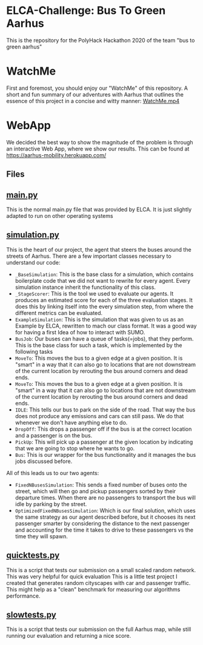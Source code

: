 # ELCA-Challenge: Bus To Green Aarhus
This is the repository for the PolyHack Hackathon 2020 of the team "bus to green aarhus"

# WatchMe
First and foremost, you should enjoy our "WatchMe" of this repository. A short and fun summary of our adventures with Aarhus that outlines the essence of this project in a concise and witty manner:
[WatchMe.mp4](WatchMe.mp4)

# WebApp
We decided the best way to show the magnitude of the problem is through an interactive Web App, where we show our results. This can be found at https://aarhus-mobility.herokuapp.com/

## Files
## [main.py](main.py)
This is the normal main.py file that was provided by ELCA. It is just slightly adapted to run on other operating systems

## [simulation.py](simulation.py)
This is the heart of our project, the agent that steers the buses around the streets of Aarhus. There are a few important classes necessary to understand our code:
- `_BaseSimulation`: This is the base class for a simulation, which contains boilerplate code that we did not want to rewrite for every agent. Every simulation instance inherit the functionality of this class.
- `_StageScorer`: This is the tool we used to evaluate our agents. It produces an estimated score for each of the three evaluation stages. It does this by linking itself into the every simulation step, from where the different metrics can be evaluated.
- `ExampleSimulation`: This is the simulation that was given to us as an Example by ELCA, rewritten to mach our class format. It was a good way for having a first Idea of how to interact with SUMO.
- `BusJob`: Our buses can have a queue of tasks(=jobs), that they perform. This is the base class for such a task, which is implemented by the following tasks
- `MoveTo`: This moves the bus to a given edge at a given position. It is "smart" in a way that it can also go to locations that are not downstream of the current location by rerouting the bus around corners and dead ends.
- `MoveTo`: This moves the bus to a given edge at a given position. It is "smart" in a way that it can also go to locations that are not downstream of the current location by rerouting the bus around corners and dead ends.
- `IDLE`: This tells our bus to park on the side of the road. That way the bus does not produce any emissions and cars can still pass. We do that whenever we don't have anything else to do.
- `DropOff`: This drops a passenger off if the bus is at the correct location and a passenger is on the bus.
- `PickUp`: This will pick up a passenger at the given location by indicating that we are going to stop where he wants to go.
- `Bus`: This is our wrapper for the bus functionality and it manages the bus jobs discussed before.

All of this leads us to our two agents:
- `FixedNBusesSimulation`: This sends a fixed number of buses onto the street, which will then go and pickup passengers sorted by their departure times. When there are no passengers to transport the bus will idle by parking by the street.
- `OptimizedFixedNBusesSimulation`: Which is our final solution, which uses the same strategy as our agent described before, but it chooses its next passenger smarter by considering the distance to the next passenger and accounting for the time it takes to drive to these passengers vs the time they will spawn.

## [quicktests.py](quicktests.py)
This is a script that tests our submission on a small scaled random network. This was very helpful for quick evaluation 
This is a little test project I created that generates random cityscapes with car and passenger traffic. This might help as a "clean" benchmark for measuring our algorithms performance.

## [slowtests.py](quicktests.py)
This is a script that tests our submission on the full Aarhus map, while still running our evaluation and returning a nice score.